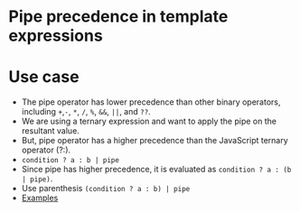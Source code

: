 # Pipe precedence in template expressions

# Use case

- The pipe operator has lower precedence than other binary operators, including `+`,`-`, `*`, `/`, `%`, `&&`, `||`, and `??`.
- We are using a ternary expression and want to apply the pipe on the resultant value.
- But, pipe operator has a higher precedence than the JavaScript ternary operator (?:).
- `condition ? a : b | pipe`
- Since pipe has higher precedence, it is evaluated as `condition ? a : (b | pipe)`.
- Use parenthesis `(condition ? a : b) | pipe`
- [Examples](https://angular.dev/guide/templates/pipes#pipe-operator-precedence)
